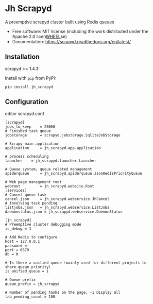 Jh Scrapyd
==========

A preemptive scrapyd cluster built using Redis queues

* Free software: MIT license (including the work distributed under the Apache 2.0 licen[WHEEL](..%2F..%2Fscrapy-cluster%2Fpyppeteer_frame%2Fvenv%2FLib%2Fsite-packages%2Fjh_scrapyd-0.0.1.dist-info%2FWHEEL)se)
* Documentation: https://scrapyd.readthedocs.org/en/latest/

## Installation

scrapyd >= 1.4.3

Install with `pip` from PyPI:

```
pip install jh_scrapyd
```

## Configuration
editor scrapyd.conf
```
[scrapyd]
jobs_to_keep    = 20000
# Finished task queue
jobstorage      = scrapyd.jobstorage.SqliteJobStorage

# Scrapy main application
application     = jh_scrapyd.app.application

# process scheduling
launcher    = jh_scrapyd.launcher.Launcher

# Queue system, queue related management
spiderqueue     = jh_scrapyd.spiderqueue.JsonRedisPriorityQueue

# Web page management root
webroot         = jh_scrapyd.website.Root
[services]
# Cancel queue task
cancel.json     = jh_scrapyd.webservice.JhCancel
# Involving task pending
listjobs.json   = jh_scrapyd.webservice.ListJobs
daemonstatus.json = jh_scrapyd.webservice.DaemonStatus

[jh_scrapyd]
# Preemptive cluster debugging mode
is_debug = 1

# Add Redis to configure
host = 127.0.0.1
password = 
port = 6379
db = 0

# Is there a unified queue (mainly used for different projects to share queue priority)
is_unified_queue = 1

# Queue prefix
queue_prefix = jh_scrapyd

# Number of pending tasks on the page, -1 Display all
tab_pending_count = 100
```